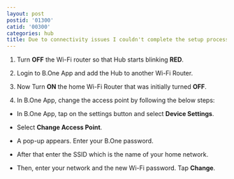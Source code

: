 ```yaml
---
layout: post
postid: '01300'
catid: '00300'
categories: hub
title: Due to connectivity issues I couldn't complete the setup process. How do I reset B.One Hub and start over again?
---
```


1. Turn **OFF** the Wi-Fi router so that Hub starts blinking **RED**.

2. Login to B.One App and add the Hub to another Wi-Fi Router.

3. Now Turn **ON** the home Wi-Fi Router that was initially turned **OFF**.

4. In B.One App, change the access point by following the below steps:

  * In B.One App, tap on the settings button and select **Device Settings**.

  * Select **Change Access Point**.
  
  * A pop-up appears. Enter your B.One password.
  
  * After that enter the SSID which is the name of your home network.
  
  * Then, enter your network and the new Wi-Fi password. Tap **Change**.